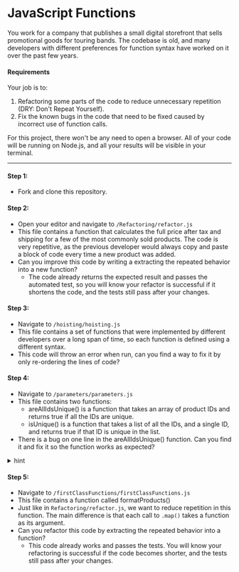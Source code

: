 # JavaScript Functions

You work for a company that publishes a small digital storefront that sells promotional goods for touring bands. The codebase is old, and many developers with different preferences for function syntax have worked on it over the past few years.

#### Requirements
Your job is to:
1. Refactoring some parts of the code to reduce unnecessary repetition (DRY: Don't Repeat Yourself). 
2. Fix the known bugs in the code that need to be fixed caused by incorrect use of function calls.

For this project, there won't be any need to open a browser. All of your code will be running on Node.js, and all your results will be visible in your terminal.

---

#### Step 1:

- Fork and clone this repository.

#### Step 2:

- Open your editor and navigate to `/Refactoring/refactor.js`
- This file contains a function that calculates the full price after tax and shipping for a few of the most commonly sold products. The code is very repetitive, as the previous developer would always copy and paste a block of code every time a new product was added.
- Can you improve this code by writing a extracting the repeated behavior into a new function?
  - The code already returns the expected result and passes the automated test, so you will know your refactor is successful if it shortens the code, and the tests still pass after your changes.

#### Step 3:

- Navigate to `/hoisting/hoisting.js`
- This file contains a set of functions that were implemented by different developers over a long span of time, so each function is defined using a different syntax.
- This code will throw an error when run, can you find a way to fix it by only re-ordering the lines of code?

#### Step 4:

- Navigate to `/parameters/parameters.js`
- This file contains two functions:
  - areAllIdsUnique() is a function that takes an array of product IDs and returns true if all the IDs are unique.
  - isUnique() is a function that takes a list of all the IDs, and a single ID, and returns true if that ID is unique in the list.
- There is a bug on one line in the areAllIdsUnique() function. Can you find it and fix it so the function works as expected?

<details>
<summary>hint</summary>
Are arguments passed by name or by order?
</details>

#### Step 5:

- Navigate to `/firstClassFunctions/firstClassFunctions.js`
- This file contains a function called formatProducts()
- Just like in `Refactoring/refactor.js`, we want to reduce repetition in this function. The main difference is that each call to `.map()` takes a function as its argument.
- Can you refactor this code by extracting the repeated behavior into a function?
  - This code already works and passes the tests. You will know your refactoring is successful if the code becomes shorter, and the tests still pass after your changes.
